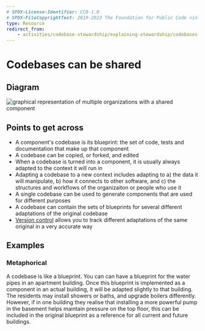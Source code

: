 ```yaml
---
# SPDX-License-Identifier: CC0-1.0
# SPDX-FileCopyrightText: 2019-2023 The Foundation for Public Code <info@publiccode.net>
type: Resource
redirect_from:
    - activities/codebase-stewardship/explaining-stewardship/codebases-shared
---
```


# Codebases can be shared

## Diagram

![graphical representation of multiple organizations with a shared component](shared-codebase.svg)

## Points to get across

* A component's codebase is its blueprint: the set of code, tests and documentation that make up that component
* A codebase can be copied, or forked, and edited
* When a codebase is turned into a component, it is usually always adapted to the context it will run in
* Adapting a codebase to a new context includes adapting to a) the data it will manipulate, b) how it connects to other software, and c) the structures and workflows of the organizaiton or people who use it
* A single codebase can be used to generate components that are used for different purposes
* A codebase can contain the sets of blueprints for several different adaptations of the original codebase
* [Version control](https://www.atlassian.com/git/tutorials/what-is-version-control) allows you to track different adaptations of the same original in a very accurate way

## Examples

### Metaphorical

A codebase is like a blueprint.
You can can have a blueprint for the water pipes in an apartment building.
Once this blueprint is implemented as a component in an actual building, it will be adapted slightly to that building.
The residents may install showers or baths, and upgrade boilers differently.
However, if in one building they realise that installing a more powerful pump in the basement helps maintain pressure on the top floor, this can be included in the original blueprint as a reference for all current and future buildings.
